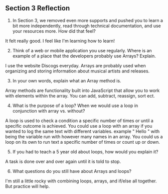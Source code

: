 ## Section 3 Reflection

1. In Section 3, we removed even more supports and pushed you to learn a bit more independently, read through technical documentation, and use your resources more. How did that feel?

  It felt really good. I feel like I'm learning how to learn!

2. Think of a web or mobile application you use regularly. Where is an example of a place that the developers probably use Arrays? Explain.

  I use the website Discogs everyday. Arrays are probably used when organizing and storing information about musical artists and releases.

3. In your own words, explain what an Array method is.

  Array methods are functionality built into JavaScript that allow you to work with elements within the array. You can add, subtract, reassign, sort ect.

4. What is the purpose of a loop? When we would use a loop in conjunction with array vs. without?

  A loop is used to check a condition a specific number of times or until a specific outcome is achieved.
  You could use a loop with an array if you wanted to log the same text with different variables.
  example " Hello <name>" with <name> being the variable run with however many names in an array.
  You could us a loop on its own to run text a specific number of times or count up or down.

5. If you had to teach a 5 year old about loops, how would you explain it?

  A task is done over and over again until it is told to stop.

6. What questions do you still have about Arrays and loops?

  I'm still a little rocky with combining loops, arrays, and if/else all together. But practice will help.
